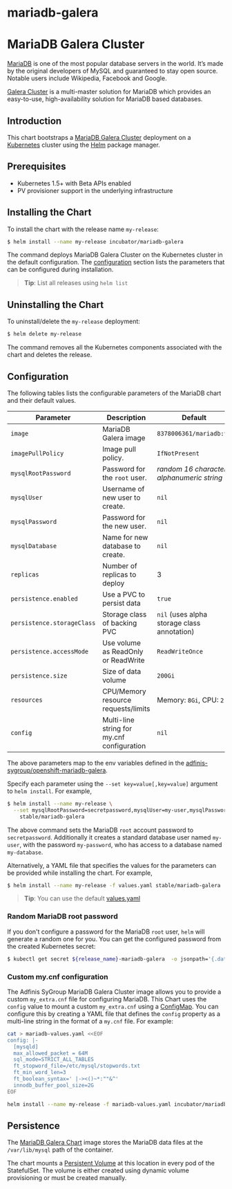 # mariadb-galera

# MariaDB Galera Cluster

[MariaDB](https://mariadb.org/) is one of the most popular database servers in the world. It’s made by the original developers of MySQL and guaranteed to stay open source. Notable users include Wikipedia, Facebook and Google.

[Galera Cluster](http://galeracluster.com/) is a multi-master solution for MariaDB which provides an easy-to-use, high-availability solution for MariaDB based databases.

## Introduction

This chart bootstraps a [MariaDB Galera Cluster](https://github.com/adfinis-sygroup/openshift-mariadb-galera) deployment on a [Kubernetes](https://kubernetes.io) cluster using the [Helm](https://helm.sh) package manager.

## Prerequisites

- Kubernetes 1.5+ with Beta APIs enabled
- PV provisioner support in the underlying infrastructure

## Installing the Chart

To install the chart with the release name `my-release`:

```bash
$ helm install --name my-release incubator/mariadb-galera
```

The command deploys MariaDB Galera Cluster on the Kubernetes cluster in the default configuration. The [configuration](#configuration) section lists the parameters that can be configured during installation.

> **Tip**: List all releases using `helm list`

## Uninstalling the Chart

To uninstall/delete the `my-release` deployment:

```bash
$ helm delete my-release
```

The command removes all the Kubernetes components associated with the chart and deletes the release.

## Configuration

The following tables lists the configurable parameters of the MariaDB chart and their default values.

| Parameter                  | Description                                | Default                                                    |
| -----------------------    | ----------------------------------         | ---------------------------------------------------------- |
| `image`                    | MariaDB Galera image                       | `8378006361/mariadb:v1`            |
| `imagePullPolicy`          | Image pull policy.                         | `IfNotPresent`                                             |
| `mysqlRootPassword`        | Password for the `root` user.              | _random 16 character alphanumeric string_                  |
| `mysqlUser`                | Username of new user to create.            | `nil`                                                      |
| `mysqlPassword`            | Password for the new user.                 | `nil`                                                      |
| `mysqlDatabase`            | Name for new database to create.           | `nil`                                                      |
| `replicas`                 | Number of replicas to deploy               | 3                                                          |
| `persistence.enabled`      | Use a PVC to persist data                  | `true`                                                     |
| `persistence.storageClass` | Storage class of backing PVC               | `nil` (uses alpha storage class annotation)                |
| `persistence.accessMode`   | Use volume as ReadOnly or ReadWrite        | `ReadWriteOnce`                                            |
| `persistence.size`         | Size of data volume                        | `200Gi`                                                      |
| `resources`                | CPU/Memory resource requests/limits        | Memory: `8Gi`, CPU: `2`                               |
| `config`                   | Multi-line string for my.cnf configuration | `nil`                                                      |

The above parameters map to the env variables defined in the [adfinis-sygroup/openshift-mariadb-galera](https://github.com/adfinis-sygroup/openshift-mariadb-galera).

Specify each parameter using the `--set key=value[,key=value]` argument to `helm install`. For example,

```bash
$ helm install --name my-release \
  --set mysqlRootPassword=secretpassword,mysqlUser=my-user,mysqlPassword=my-password,mysqlDatabase=my-database \
    stable/mariadb-galera
```

The above command sets the MariaDB `root` account password to `secretpassword`. Additionally it creates a standard database user named `my-user`, with the password `my-password`, who has access to a database named `my-database`.

Alternatively, a YAML file that specifies the values for the parameters can be provided while installing the chart. For example,

```bash
$ helm install --name my-release -f values.yaml stable/mariadb-galera
```

> **Tip**: You can use the default [values.yaml](values.yaml)

### Random MariaDB root password

If you don't configure a password for the MariaDB `root` user, `helm` will
generate a random one for you. You can get the configured password from the
created Kubernetes secret:

```bash
$ kubectl get secret ${release_name}-mariadb-galera  -o jsonpath='{.data.mysql-root-password}' | base64 -d
```

### Custom my.cnf configuration

The Adfinis SyGroup MariaDB Galera Cluster image allows you to provide a custom
`my_extra.cnf` file for configuring MariaDB.
This Chart uses the `config` value to mount a custom `my_extra.cnf` using a [ConfigMap](https://kubernetes.io/docs/user-guide/configmap/).
You can configure this by creating a YAML file that defines the `config` property as a multi-line string in the format of a `my.cnf` file.
For example:

```bash
cat > mariadb-values.yaml <<EOF
config: |-
  [mysqld]
  max_allowed_packet = 64M
  sql_mode=STRICT_ALL_TABLES
  ft_stopword_file=/etc/mysql/stopwords.txt
  ft_min_word_len=3
  ft_boolean_syntax=' |-><()~*:""&^'
  innodb_buffer_pool_size=2G
EOF

helm install --name my-release -f mariadb-values.yaml incubator/mariadb-galera
```

## Persistence

The [MariaDB Galera Chart](https://github.com/kubernetes/charts/) image stores the MariaDB data files at the `/var/lib/mysql` path of the container.

The chart mounts a [Persistent Volume](kubernetes.io/docs/user-guide/persistent-volumes/) at this location in every pod of the StatefulSet. The volume is either created using dynamic volume provisioning or must be created manually.

